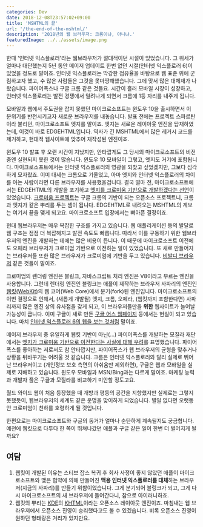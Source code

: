 ```yaml
---
categories: Dev
date: 2018-12-08T23:57:02+09:00
title: 'MSHTML의 끝'
url: '/the-end-of-the-mshtml/'
description: '2018년의 웹 브라우저: 크롬이냐, 아니냐.'
featuredImage: ../../assets/image.png
---
```


한때 '인터넷 익스플로러'라는 웹브라우저가 절대적이던 시절이 있었습니다. 그 위세가 얼마나 대단했는지 5년 동안 메이저 업데이트 한번 없던 시절(인터넷 익스플로러 6)이 있었을 정도로 말이죠.
인터넷 익스플로러는 막강한 점유율을 바탕으로 웹 표준 위에 군림하고자 했고, 수 많은 사람들은 그것을 못마땅해했습니다. 그에 맞서 많은 대체재가 나왔습니다. 파이어폭스나 구글 크롬 같은 것들요. 시간이 흘러 모바일 시장이 성장하고, 인터넷 익스플로러는 발전 경쟁에서 밀려나게 되면서 크롬에 1등 자리를 내주게 됩니다.

모바일과 웹에서 주도권을 잡지 못했던 마이크로소프트는 윈도우 10을 출시하면서 이 분위기를 반전시키고자 새로운 브라우저를 내놓습니다. 발표 전에는 프로젝트 스파르탄이라 불리던, 마이크로소프트 엣지를 말이죠. 엣지는 새로운 레이아웃 엔진을 탑재하였는데, 이것이 바로 EDGEHTML입니다. 역사가 긴 MSHTML에서 많은 레거시 코드를 제거하고, 현대적 웹사이트에 맞추어 재작성된 엔진이죠.

윈도우 10 발표 후 오랜 시간이 지났지만, 안타깝게도 그 당시의 마이크로소프트의 비전중엔 실현되지 못한 것이 많습니다. 윈도우 10 모바일이 그렇고, 엣지도 거기에 포함됩니다. 마이크로소프트에서는 인터넷 익스플로러의 영광을 되찾고 싶었겠지만, 그보다 심각하게 모자랐죠. 이미 대세는 크롬으로 기울었고, 아마 엣지와 인터넷 익스플로러의 차이를 아는 사람이라면 다른 브라우저를 사용했을겁니다. 결국 얼마 전, 마이크로소프트에서는 EDGEHTML의 개발을 포기하고 [엣지를 크로미움 기반으로 개발하겠다는 선언](https://blogs.windows.com/windowsexperience/2018/12/06/microsoft-edge-making-the-web-better-through-more-open-source-collaboration/#7v2imWM4QZVxi1Ei.97)이 있었습니다. [크로미움 프로젝트](https://www.chromium.org/)는 구글 크롬의 기반이 되는 오픈소스 프로젝트니, 크롬과 엣지가 같은 뿌리를 두는 셈이 됩니다. EDGEHTML로 내려오는 MSHTML의 계보는 여기서 끝을 맺게 되고요. 마이크로소프트 입장에서는 뼈아픈 결정이죠.

현대 웹브라우저는 매우 복잡한 구조를 가지고 있습니다. 웹 애플리케이션 등의 발달로 웹 구조는 점점 더 복잡해지고 발전 속도도 빠릅니다. 따라서 이를 구동하기 위한 웹브라우저의 엔진을 개발하는 데에는 많은 비용이 듭니다. 이 때문에 마이크로소프트 이전에도 오페라 브라우저가 크로미엄 기반으로 이전하는 일이 있었습니다. 또 새로 만들어지는 브라우저들 또한 많은 브라우저가 크로미엄에 기반을 두고 있습니다. [비발디 브라우저](https://vivaldi.com) 같은 것들이 말이죠.

크로미엄의 렌더링 엔진은 블링크, 자바스크립트 처리 엔진은 V8이라고 부르는 엔진을 사용합니다. 그런데 렌더링 엔진인 블링크는 애플이 제작하는 브라우저 사파리의 엔진인 [웹킷(WebKit)](https://webkit.org/)의 웹 코어(Web Core)에서 분기(fork)된 엔진입니다. 마이크로소프트의 이번 결정으로 인해서, (새롭게 개발될) 엣지, 크롬, 오페라, (웹킷까지 포함한다면) 사파리까지 많은 엔진 상의 유사점을 갖게 되고, 이 브라우저들만을 **위한** 웹사이트가 늘어날 가능성이 큽니다. 이미 구글이 새로 만든 [구글 어스 웹페이지](https://earth.google.com/web) 등에서는 현실이 되고 있습니다. 마치 [인터넷 익스플로러 6의 웹을 보는 것처럼](https://www.theverge.com/2018/1/4/16805216/google-chrome-only-sites-internet-explorer-6-web-standards) 말이죠.

메이저 브라우저 중 유일하게 웹킷 기반이 아닌(...) 파이어폭스를 개발하는 모질라 재단에서는 [엣지가 크로미움 기반으로 이전한다는 사실에 대해 우려](https://blog.mozilla.org/blog/2018/12/06/goodbye-edge/)를 표명했습니다. 파이어폭스를 좋아하는 저로서도 참 안타깝지만, 파이어폭스가 웹 브라우저의 균형을 맞추거나 상황을 뒤바꾸기는 어려울 것 같습니다. 크롬은 인터넷 익스플로러와 달리 실제로 뛰어난 브라우저이고 (개인정보 보호 측면의 아쉬움만 제외하면), 구글은 웹과 모바일을 실제로 지배하고 있습니다. 윈도우 모바일과 MSN/Bing과는 다르게 말이죠. 마케팅 능력과 개발자 풀은 구글과 모질라를 비교하기 미안할 정도고요.

월드 와이드 웹이 처음 등장했을 때 개방과 평등의 공간을 지향했지만 실제로는 그렇지 못했듯이, 웹브라우저의 세계도 같은 운명을 맞이하게 되었습니다. 별일 없다면 오랫동안 크로미엄이 천하를 호령하게 될 것입니다.

한편으로는 마이크로소프트와 구글의 동거가 얼마나 순탄하게 계속될지도 궁금합니다. 예전에 웹킷으로 다투다 한 쪽이 뛰쳐나갔던 애플과 구글 같은 일이 한번 더 벌어지게 될까요?

## 여담

1. 웹킷이 개발된 이유는 스티브 잡스 복귀 후 회사 사정이 좋지 않았던 애플이 마이크로소프트와 맺은 협약에 의해 만들어진 **맥용 인터넷 익스플로러를 대체**하는 브라우저(지금의 사파리)를 만들기 위함이었습니다. 그게 분기되어 블링크가 되고, 그게 다시 마이크로소프트의 새 브라우저에 들어간다니, 참으로 아이러니하죠.
2. 웹킷의 뿌리는 [KDE](https://konqueror.org/features/browser.php)의 [KHTML](https://konqueror.org/features/browser.php)이라는 오픈소스 레이아웃 엔진이죠. 마침내는 웹 브라우저에서 오픈소스 진영이 승리했다고도 볼 수 있겠습니다. 비록 오픈소스 진영이 원하던 형태랑은 거리가 있지만요.
